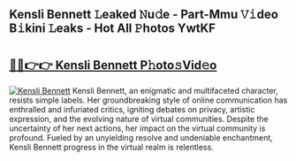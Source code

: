 ## Kensli Bennett 𝙻eaked 𝙽u𝚍e - Part-Mmu 𝚅𝚒deo B𝚒kini 𝙻eaks - Hot All 𝙿hotos YwtKF

# <h2><a href="http://ld1aqu.urlbe.top/?page=Kensli+Bennett">🔗🔗👉👉 Kensli Bennett P𝚑oto𝚜Vid𝚎o</a></h2>

[![Kensli Bennett](https://i.imgur.com/eBuTRDB.gif)](http://ld1aqu.urlbe.top/?page=Kensli+Bennett)
Kensli Bennett, an enigmatic and multifaceted character, resists simple labels. Her groundbreaking style of online communication has enthralled and infuriated critics, igniting debates on privacy, artistic expression, and the evolving nature of virtual communities. Despite the uncertainty of her next actions, her impact on the virtual community is profound. Fueled by an unyielding resolve and undeniable enchantment, Kensli Bennett progress in the virtual realm is relentless.
